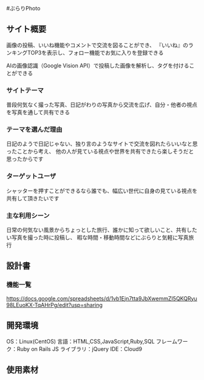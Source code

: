 #ぶらりPhoto

## サイト概要
画像の投稿、いいね機能やコメントで交流を図ることができ、 『いいね』のランキングTOP3を表示し、フォロー機能でお気に入りを登録できる

AIの画像認識（Google Vision API）で投稿した画像を解析し、タグを付けることができる

### サイトテーマ

普段何気なく撮った写真、日記がわりの写真から交流を広げ、自分・他者の視点を写真を通して共有できる

### テーマを選んだ理由

日記のようで日記じゃない、独り言のようなサイトで交流を図れたらいいなと思ったことから考え、
他の人が見ている視点や世界を共有できたら楽しそうだと思ったからです

### ターゲットユーザ

シャッターを押すことができるなら誰でも、幅広い世代に自身の見ている視点を共有して頂きたいです

### 主な利用シーン

日常の何気ない風景からちょっとした旅行、誰かに知って欲しいこと、共有したい写真を撮った時に投稿し、
暇な時間・移動時間などにぶらりと気軽に写真旅行

## 設計書

### 機能一覧

https://docs.google.com/spreadsheets/d/1vb1Ejn7tta9JbXwemmZI5QKQRyu98LEuoKX-TqAHrPg/edit?usp=sharing

## 開発環境

OS：Linux(CentOS)
言語：HTML,CSS,JavaScript,Ruby,SQL
フレームワーク：Ruby on Rails
JS ライブラリ：jQuery
IDE：Cloud9

## 使用素材
